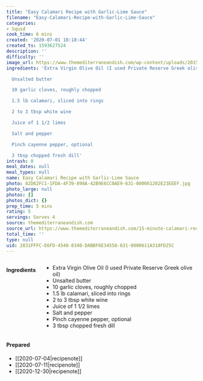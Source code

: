 ```yaml
---
title: "Easy Calamari Recipe with Garlic-Lime Sauce"
filename: "Easy-Calamari-Recipe-with-Garlic-Lime-Sauce"
categories:
- Squid
cook_time: 6 mins
created: '2020-07-01 18:18:44'
created_ts: 1593627524
description: ''
difficulty: ''
image_url: https://www.themediterraneandish.com/wp-content/uploads/2015/03/Calamari-Recipe-3-683x1024.jpg
ingredients: 'Extra Virgin Olive Oil (I used Private Reserve Greek olive oil)

  Unsalted butter

  10 garlic cloves, roughly chopped

  1.5 lb calamari, sliced into rings

  2 to 3 tbsp white wine

  Juice of 1 1/2 limes

  Salt and pepper

  Pinch cayenne pepper, optional

  3 tbsp chopped fresh dill'
intrash: 0
meal_dates: null
meal_types: null
name: Easy Calamari Recipe with Garlic-Lime Sauce
photo: 82D62FC1-1FDA-4F39-898A-42B9E6CC0AE9-631-000061202E23EEEF.jpg
photo_large: null
photos: []
photos_dict: {}
prep_time: 5 mins
rating: 5
servings: Serves 4
source: themediterraneandish.com
source_url: https://www.themediterraneandish.com/15-minute-calamari-recipe/
total_time: ''
type: null
uid: 2831FFFC-E6FD-4540-8340-DABBF6E34558-631-0000611A318FD25C
---
```

<div class="large-8 medium-7 columns" id="writeup">	</div><!-- #writeup -->
</div><!-- #row-one -->
<div class="row" id="row-two">	<div class="medium-4 small-5 columns"><h4 id="ingredients">Ingredients</h4><div class="box box-ingredients content"><ul>
<li>Extra Virgin Olive Oil (I used Private Reserve Greek olive oil)</li>
<li>Unsalted butter</li>
<li>10 garlic cloves, roughly chopped</li>
<li>1.5 lb calamari, sliced into rings</li>
<li>2 to 3 tbsp white wine</li>
<li>Juice of 1 1/2 limes</li>
<li>Salt and pepper</li>
<li>Pinch cayenne pepper, optional</li>
<li>3 tbsp chopped fresh dill</li>
</ul>
</div>	</div>	<div class="medium-6 small-7 columns">	</div>	<div class="medium-2 columns" id="photo-sidebar">		<div class="" id="meals"><h4>Prepared</h4><ul>
<li>[[2020-07-04|recipenote]]</li>
<li>[[2020-07-11|recipenote]]</li>
<li>[[2020-12-30|recipenote]]</li>
</ul>
		</div>